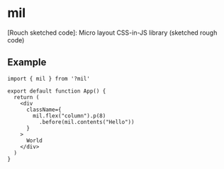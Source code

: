 # mil

[Rouch sketched code]: Micro layout CSS-in-JS library (sketched rough code)

## Example

```tsx
import { mil } from '?mil'

export default function App() {
  return (
    <div
      className={
        mil.flex("column").p(8)
          .before(mil.contents("Hello"))
      }
    >
      World
    </div>
  )
}

